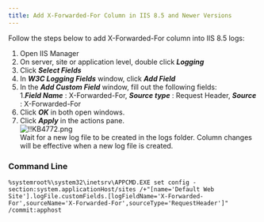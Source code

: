 ```yaml
---
title: Add X-Forwarded-For Column in IIS 8.5 and Newer Versions
---
```

Follow the steps below to add X-Forwarded-For column into IIS 8.5 logs:
1. Open IIS Manager
1. On server, site or application level, double click ***Logging***
1. Click ***Select Fields***
1. In ***W3C Logging Fields*** window, click ***Add Field***
1. In the ***Add Custom Field*** window, fill out the following fields:  
    1.***Field Name*** : X-Forwarded-For, ***Source type*** : Request Header, ***Source*** : X-Forwarded-For
1. Click ***OK*** in both open windows.
1. Click ***Apply*** in the actions pane.  
![!!KB4772.png](https://webdevolutions.azureedge.net/docs/en/kb/KB4772.png)  
Wait for a new log file to be created in the logs folder. Column changes will be effective when a new log file is created.
### Command Line

```
%systemroot%\system32\inetsrv\APPCMD.EXE set config -section:system.applicationHost/sites /+"[name='Default Web Site'].logFile.customFields.[logFieldName='X-Forwarded-For',sourceName='X-Forwarded-For',sourceType='RequestHeader']" /commit:apphost
```